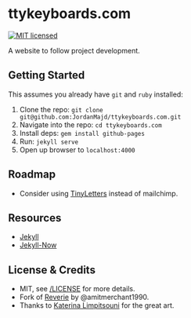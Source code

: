 # ttykeyboards.com

[![MIT licensed](https://img.shields.io/badge/license-MIT-blue.svg)](/LICENSE)

A website to follow project development.

## Getting Started

This assumes you already have `git` and `ruby` installed:

1. Clone the repo: `git clone git@github.com:JordanMajd/ttykeyboards.com.git`
1. Navigate  into the repo: `cd ttykeyboards.com`
1. Install deps: `gem install github-pages`
1. Run: `jekyll serve`
1. Open up browser to `localhost:4000`


## Roadmap

- Consider using [TinyLetters](tinyletter.com) instead of mailchimp.

## Resources

- [Jekyll](https://jekyllrb.com/)
- [Jekyll-Now](https://github.com/barryclark/jekyll-now)

## License & Credits

- MIT, see [/LICENSE](/LICENSE) for more details.
- Fork of [Reverie](https://github.com/amitmerchant1990/reverie) by @amitmerchant1990.
- Thanks to [Katerina Limpitsouni](https://twitter.com/ninalimpi) for the great art.
